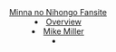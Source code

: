 <header>
  <navbar type="dark">
    <a slot="brand" href="{{baseUrl}}/minoni.html" title="Home" class="navbar-brand">Minna no Nihongo Fansite</a>
    <li><a href="{{baseUrl}}/minoni/overview.html" class="nav-link">Overview</a></li>
    <!-- <li><a href="{{baseUrl}}/contents/topic2.html" class="nav-link">Topic 2</a></li> -->
    <dropdown header="Characters" class="nav-link">
      <li><a href="{{baseUrl}}/minoni/miller.html" class="dropdown-item">Mike Miller</a></li>
    </dropdown>
    <li slot="right">
      <form class="navbar-form">
        <searchbar :data="searchData" placeholder="Search" :on-hit="searchCallback" menu-align-right></searchbar>
      </form>
    </li>
  </navbar>
</header>

